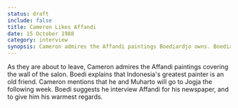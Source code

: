 ```yaml
---
status: draft
include: false
title: Cameron Likes Affandi
date: 15 October 1988
category: interview
synopsis: Cameron admires the Affandi paintings Boediardjo owns. Boediardjo is pleased, and suggests Cameron visit the artist whenever he travels to Jogja.
---
```

As they are about to leave, Cameron admires the Affandi paintings covering the wall of the salon. Boedi explains that Indonesia's greatest painter is an old friend. Cameron mentions that he and Muharto will go to Jogja the following week. Boedi suggests he interview Affandi for his newspaper, and to give him his warmest regards. 
